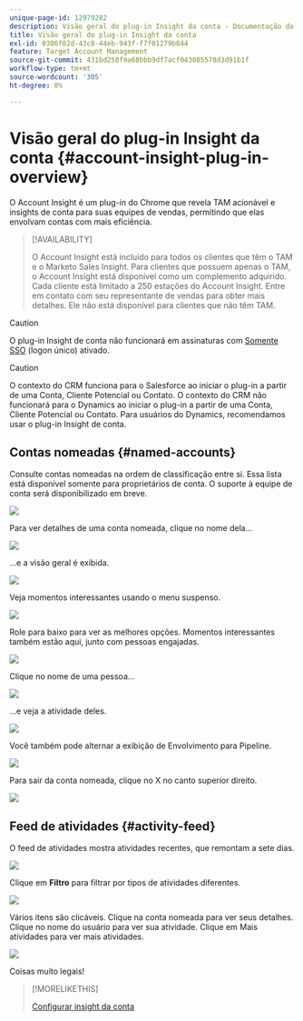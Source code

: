 ```yaml
---
unique-page-id: 12979282
description: Visão geral do plug-in Insight da conta - Documentação do Marketo - Documentação do produto
title: Visão geral do plug-in Insight da conta
exl-id: 0306f82d-43c8-44eb-943f-f7f01279b844
feature: Target Account Management
source-git-commit: 431bd258f9a68bbb9df7acf043085578d3d91b1f
workflow-type: tm+mt
source-wordcount: '305'
ht-degree: 0%

---
```


# Visão geral do plug-in Insight da conta {#account-insight-plug-in-overview}

O Account Insight é um plug-in do Chrome que revela TAM acionável e insights de conta para suas equipes de vendas, permitindo que elas envolvam contas com mais eficiência.

>[!AVAILABILITY]
>
>O Account Insight está incluído para todos os clientes que têm o TAM e o Marketo Sales Insight. Para clientes que possuem apenas o TAM, o Account Insight está disponível como um complemento adquirido. Cada cliente está limitado a 250 estações do Account Insight. Entre em contato com seu representante de vendas para obter mais detalhes. Ele não está disponível para clientes que não têm TAM.

>[!CAUTION]
>
>O plug-in Insight de conta não funcionará em assinaturas com [Somente SSO](/help/marketo/product-docs/administration/additional-integrations/restrict-user-login-to-sso-only.md) (logon único) ativado.

>[!CAUTION]
>
>O contexto do CRM funciona para o Salesforce ao iniciar o plug-in a partir de uma Conta, Cliente Potencial ou Contato. O contexto do CRM não funcionará para o Dynamics ao iniciar o plug-in a partir de uma Conta, Cliente Potencial ou Contato. Para usuários do Dynamics, recomendamos usar o plug-in Insight de conta.

## Contas nomeadas {#named-accounts}

Consulte contas nomeadas na ordem de classificação entre si. Essa lista está disponível somente para proprietários de conta. O suporte à equipe de conta será disponibilizado em breve.

![](assets/na1.png)

Para ver detalhes de uma conta nomeada, clique no nome dela...

![](assets/na3.png)

...e a visão geral é exibida.

![](assets/na4.png)

Veja momentos interessantes usando o menu suspenso.

![](assets/na5.png)

Role para baixo para ver as melhores opções. Momentos interessantes também estão aqui, junto com pessoas engajadas.

![](assets/na6.png)

Clique no nome de uma pessoa...

![](assets/na7.png)

...e veja a atividade deles.

![](assets/na8.png)

Você também pode alternar a exibição de Envolvimento para Pipeline.

![](assets/na9.png)

Para sair da conta nomeada, clique no X no canto superior direito.

![](assets/na10.png)

## Feed de atividades {#activity-feed}

O feed de atividades mostra atividades recentes, que remontam a sete dias.

![](assets/af1.png)

Clique em **Filtro** para filtrar por tipos de atividades diferentes.

![](assets/af2.png)

Vários itens são clicáveis. Clique na conta nomeada para ver seus detalhes. Clique no nome do usuário para ver sua atividade. Clique em Mais atividades para ver mais atividades.

![](assets/af3.png)

Coisas muito legais!

>[!MORELIKETHIS]
>
>[Configurar insight da conta](/help/marketo/product-docs/target-account-management/setup-tam/set-up-account-insight.md)
